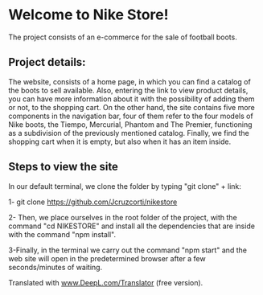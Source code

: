 # Welcome to Nike Store!

The project consists of an e-commerce for the sale of football boots.


## Project details:
The website, consists of a home page, in which you can find a catalog of the boots to sell available. Also, entering the link to view product details, you can have more information about it with the possibility of adding them or not, to the shopping cart. 
On the other hand, the site contains five more components in the navigation bar, four of them refer to the four models of Nike boots, the Tiempo, Mercurial, Phantom and The Premier, functioning as a subdivision of the previously mentioned catalog. Finally, we find the shopping cart when it is empty, but also when it has an item inside.



## Steps to view the site


In our default terminal, we clone the folder by typing "git clone" + link:

1- git clone https://github.com/Jcruzcorti/nikestore

2- Then, we place ourselves in the root folder of the project, with the command "cd NIKESTORE" and install all the dependencies that are inside with the command "npm install".

3-Finally, in the terminal we carry out the command "npm start" and the web site will open in the predetermined browser after a few seconds/minutes of waiting.


Translated with www.DeepL.com/Translator (free version).